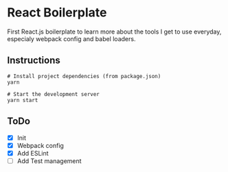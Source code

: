 # React Boilerplate
First React.js boilerplate to learn more about the tools I get to use everyday, especialy webpack config and babel loaders.

## Instructions

```console
# Install project dependencies (from package.json)
yarn

# Start the development server
yarn start
```

## ToDo

- [x] Init
- [x] Webpack config
- [x] Add ESLint
- [ ] Add Test management